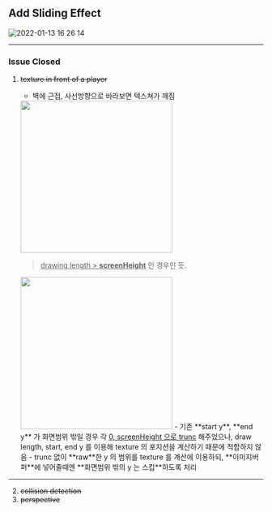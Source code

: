 ## Add Sliding Effect

![2022-01-13 16 26 14](https://user-images.githubusercontent.com/68891716/149284666-c5510919-49a0-49d3-883a-c7194d83d68c.gif)




------
### Issue Closed

1. ~~texture in front of a player~~
	- 벽에 근접, 사선방향으로 바라보면 텍스쳐가 깨짐
	
	<img src="https://user-images.githubusercontent.com/68891716/149085919-8413facd-2ee3-4d8f-be37-c9a852d38d8f.png"  width="300" height="300"/>

	> <u>drawing length > **screenHeight**</u> 인 경우인 듯.
	<img src="https://user-images.githubusercontent.com/68891716/149085929-db4b3818-7d9f-4778-ac08-45058e8ca3d5.png"  width="300" height="300"/>
		- 기존 **start y**, **end y** 가 화면범위 밖일 경우 각 <u>0, screenHeight 으로 trunc</u> 해주었으나, draw length, start, end y 를 이용해 texture 의 포지션을 계산하기 때문에 적합하지 않음
		- trunc 없이 **raw**한 y 의 범위를 texture 를 계산에 이용하되, **이미지버퍼**에 넣어줄때엔 **화면범위 밖의 y 는 스킵**하도록 처리
------

2. ~~collision detection~~
3. ~~perspective~~



